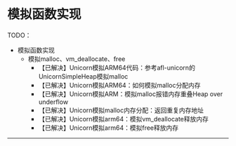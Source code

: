 # 模拟函数实现

TODO：

* 模拟函数实现
  * 模拟malloc、vm_deallocate、free
    * 【已解决】Unicorn模拟ARM64代码：参考afl-unicorn的UnicornSimpleHeap模拟malloc
    * 【已解决】Unicorn模拟ARM64：如何模拟malloc分配内存
    * 【已解决】Unicorn模拟ARM：模拟malloc报错内存重叠Heap over underflow
    * 【已解决】Unicorn模拟malloc内存分配：返回重复内存地址
    * 【已解决】Unicorn模拟arm64：模拟vm_deallocate释放内存
    * 【已解决】Unicorn模拟arm64：模拟free释放内存

---
